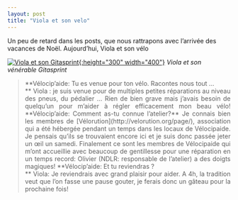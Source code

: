 ```yaml
---
layout: post
title: "Viola et son velo"
---
```



Un peu de retard dans les posts, que nous rattrapons avec l’arrivée des vacances de Noël. Aujourd’hui, Viola et son vélo


[![Viola et son Gitasprint](lh5.ggpht.c_ceiL0MmfxTRS6pcTT1AAAAAAAAA5JdK9gYDT2010-12-11%2016.14.28%20v2e998.jpg?imgmax=400){:height="300" width="400"}](http://picasaweb.google.com/velocip.aide/VousEtVotreVelo#5554269461589252018 "Viola et son Gitasprint")
*Viola et son vénérable Gitasprint*


<blockquote style="text-align: justify;">**Vélocip’aide: Tu es venue pour ton vélo. Racontes nous tout …<br/>
**
Viola : je suis venue pour de multiples petites réparations au niveau des pneus, du pédalier … Rien de bien grave mais j’avais besoin de quelqu’un pour m’aider à régler efficacement mon beau vélo!
**Vélocip’aide: Comment as-tu connue l’atelier?**
Je connais bien les membres de [Vélorution](http://velorution.org/page/), association qui a été hébergée pendant un temps dans les locaux de Vélocipaide. Je pensais qu’ils se trouvaient encore ici et je suis donc passée jeter un œil un samedi. Finalement ce sont les membres de Vélocipaide qui m’ont accueillie avec beaucoup de gentillesse pour une réparation en un temps record: Olivier (NDLR: responsable de l’atelier) a des doigts magiques!
**Vélocip’aide: Et tu reviendras ?<br/>
**
Viola: Je reviendrais avec grand plaisir pour aider. A 4h, la tradition veut que l’on fasse une pause gouter, je ferais donc un gâteau pour la prochaine fois!
</blockquote>
